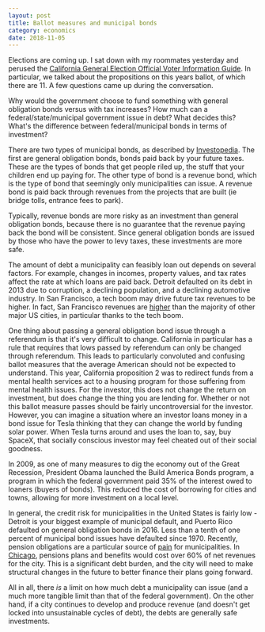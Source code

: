 ```yaml
---
layout: post
title: Ballot measures and municipal bonds
category: economics 
date: 2018-11-05
---
```


Elections are coming up. I sat down with my roommates yesterday and perused the [California General Election Official Voter Information Guide](http://voterguide.sos.ca.gov/). In particular, we talked about the propositions on this years ballot, of which there are 11. A few questions came up during the conversation.

Why would the government choose to fund something with general obligation bonds versus with tax increases? How much can a federal/state/municipal government issue in debt? What decides this? What's the difference between federal/municipal bonds in terms of investment?

There are two types of municipal bonds, as described by [Investopedia](https://www.investopedia.com/exam-guide/finra-series-6/investment-securities/municipal-bonds.asp). The first are general obligation bonds, bonds paid back by your future taxes. These are the types of bonds that get people riled up, the stuff that your children end up paying for. The other type of bond is a revenue bond, which is the type of bond that seemingly only municipalities can issue. A revenue bond is paid back through revenues from the projects that are built (ie bridge tolls, entrance fees to park).

Typically, revenue bonds are more risky as an investment than general obligation bonds, because there is no guarantee that the revenue paying back the bond will be consistent. Since general obligation bonds are issued by those who have the power to levy taxes, these investments are more safe.

The amount of debt a municipality can feasibly loan out depends on several factors. For example, changes in incomes, property values, and tax rates affect the rate at which loans are paid back. Detroit defaulted on its debt in 2013 due to corruption, a declining population, and a declining automotive industry. In San Francisco, a tech boom may drive future tax revenues to be higher. In fact, San Francisco revenues are [higher](https://www.pewtrusts.org/en/research-and-analysis/issue-briefs/2016/12/the-fiscal-landscape-of-large-us-cities) than the majority of other major US cities, in particular thanks to the tech boom.

One thing about passing a general obligation bond issue through a referendum is that it's very difficult to change. California in particular has a rule that requires that lows passed by referendum can only be changed through referendum. This leads to particularly convoluted and confusing ballot measures that the average American should not be expected to understand. This year, California proposition 2 was to redirect funds from a mental health services act to a housing program for those suffering from mental health issues. For the investor, this does not change the return on investment, but does change the thing you are lending for. Whether or not this ballot measure passes should be fairly uncontroversial for the investor. However, you can imagine a situation where an investor loans money in a bond issue for Tesla thinking that they can change the world by funding solar power. When Tesla turns around and uses the loan to, say, buy SpaceX, that socially conscious investor may feel cheated out of their social goodness.

In 2009, as one of many measures to dig the economy out of the Great Recession, President Obama launched the Build America Bonds program, a program in which the federal government paid 35% of the interest owed to loaners (buyers of bonds). This reduced the cost of borrowing for cities and towns, allowing for more investment on a local level.

In general, the credit risk for municipalities in the United States is fairly low - Detroit is your biggest example of municipal default, and Puerto Rico defaulted on general obligation bonds in 2016. Less than a tenth of one percent of municipal bond issues have defaulted since 1970. Recently, pension obligations are a particular source of [pain](https://seekingalpha.com/article/4066127-municipal-defaults-rare-occur) for municipalities. In [Chicago](http://www.mygovcost.org/2017/10/09/what-is-your-citys-debt-burden/), pensions plans and benefits would cost over 60% of net revenues for the city. This is a significant debt burden, and the city will need to make  structural changes in the future to better finance their plans going forward.

All in all, there *is* a limit on how much debt a municipality can issue (and a much more tangible limit than that of the federal government). On the other hand, if a city continues to develop and produce revenue (and doesn't get locked into unsustainable cycles of debt), the debts are generally safe investments.
